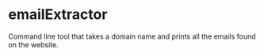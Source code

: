 # emailExtractor
Command line tool that takes a domain name and prints all the emails found on the website.
